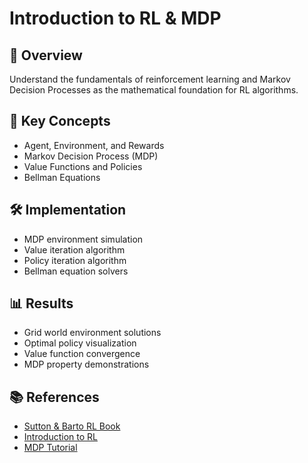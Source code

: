 # Introduction to RL & MDP

## 📌 Overview
Understand the fundamentals of reinforcement learning and Markov Decision Processes as the mathematical foundation for RL algorithms.

## 🧠 Key Concepts
- Agent, Environment, and Rewards
- Markov Decision Process (MDP)
- Value Functions and Policies
- Bellman Equations

## 🛠️ Implementation
- MDP environment simulation
- Value iteration algorithm
- Policy iteration algorithm
- Bellman equation solvers

## 📊 Results
- Grid world environment solutions
- Optimal policy visualization
- Value function convergence
- MDP property demonstrations

## 📚 References
- [Sutton & Barto RL Book](http://incompleteideas.net/book/the-book-2nd.html)
- [Introduction to RL](https://spinningup.openai.com/en/latest/spinningup/rl_intro.html)
- [MDP Tutorial](https://towardsdatascience.com/introduction-to-reinforcement-learning-markov-decision-process-44c533ebf8da) 